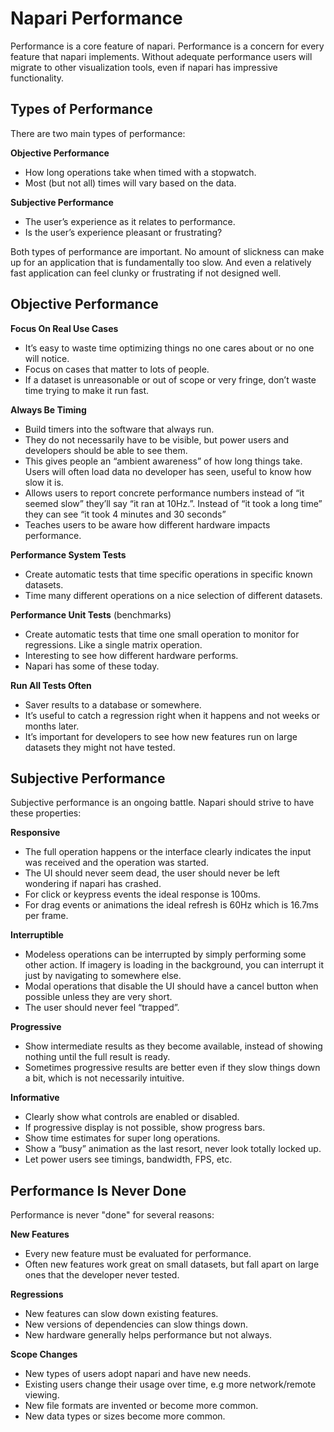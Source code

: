 # Napari Performance

Performance is a core feature of napari. Performance is a concern for every
feature that napari implements. Without adequate performance users will migrate
to other visualization tools, even if napari has impressive functionality.

## Types of Performance

There are two main types of performance:

**Objective Performance**
* How long operations take when timed with a stopwatch.
* Most (but not all) times will vary based on the data.

**Subjective Performance**
* The user’s experience as it relates to performance.
* Is the user’s experience pleasant or frustrating?

Both types of performance are important. No amount of slickness can make up for
an application that is fundamentally too slow. And even a relatively fast
application can feel clunky or frustrating if not designed well.

## Objective Performance

**Focus On Real Use Cases**

* It’s easy to waste time optimizing things no one cares about or no one will
  notice.
* Focus on cases that matter to lots of people.
* If a dataset is unreasonable or out of scope or very fringe, don’t waste time
  trying to make it run fast.

**Always Be Timing**
* Build timers into the software that always run.
* They do not necessarily have to be visible, but power users and developers
  should be able to see them.
* This gives people an “ambient awareness” of how long things take. Users will
  often load data no developer has seen, useful to know how slow it is.
* Allows users to report concrete performance numbers instead of “it seemed
  slow” they’ll say “it ran at 10Hz.”. Instead of “it took a long time” they can
  see “it took 4 minutes and 30 seconds”
* Teaches users to be aware how different hardware impacts performance.

**Performance System Tests**
* Create automatic tests that time specific operations in specific known datasets.
* Time many different operations on a nice selection of different datasets.

**Performance Unit Tests** (benchmarks)
* Create automatic tests that time one small operation to monitor for
  regressions. Like a single matrix operation.
* Interesting to see how different hardware performs.
* Napari has some of these today.

**Run All Tests Often**
* Saver results to a database or somewhere.
* It’s useful to catch a regression right when it happens and not weeks or
  months later.
* It’s important for developers to see how new features run on large datasets
  they might not have tested.

## Subjective Performance

Subjective performance is an ongoing battle. Napari should strive to have these properties:

**Responsive**
* The full operation happens or the interface clearly indicates the input was
  received and the operation was started.
* The UI should never seem dead, the user should never be left wondering if
  napari has crashed.
* For click or keypress events the ideal response is 100ms.
* For drag events or animations the ideal refresh is 60Hz which is 16.7ms per
  frame.

**Interruptible**
* Modeless operations can be interrupted by simply performing some other action.
  If imagery is loading in the background, you can interrupt it just by
  navigating to somewhere else.
* Modal operations that disable the UI should have a cancel button when possible
  unless they are very short.
* The user should never feel “trapped”.

**Progressive**
* Show intermediate results as they become available, instead of showing nothing
  until the full result is ready.
* Sometimes progressive results are better even if they slow things down a bit,
  which is not necessarily intuitive.

**Informative**
* Clearly show what controls are enabled or disabled.
* If progressive display is not possible, show progress bars.
* Show time estimates for super long operations.
* Show a “busy” animation as the last resort, never look totally locked up.
* Let power users see timings, bandwidth, FPS, etc.

## Performance Is Never Done

Performance is never "done" for several reasons:

**New Features**

* Every new feature must be evaluated for performance.
* Often new features work great on small datasets, but fall apart on large ones
  that the developer never tested.

**Regressions** 

* New features can slow down existing features.
* New versions of dependencies can slow things down.
* New hardware generally helps performance but not always.

**Scope Changes**

* New types of users adopt napari and have new needs.
* Existing users change their usage over time, e.g more network/remote viewing.
* New file formats are invented or become more common.
* New data types or sizes become more common.


